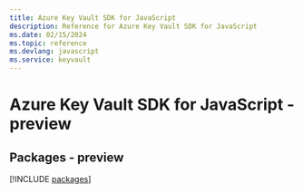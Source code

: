 ```yaml
---
title: Azure Key Vault SDK for JavaScript
description: Reference for Azure Key Vault SDK for JavaScript
ms.date: 02/15/2024
ms.topic: reference
ms.devlang: javascript
ms.service: keyvault
---
```

# Azure Key Vault SDK for JavaScript - preview
## Packages - preview
[!INCLUDE [packages](key-vault-index.md)]